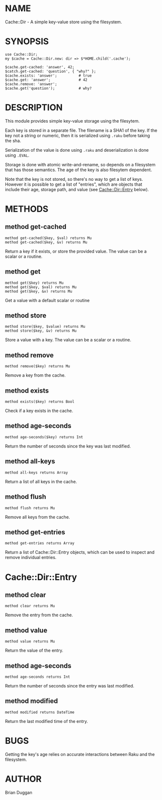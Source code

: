 NAME
====

Cache::Dir - A simple key-value store using the filesystem.

SYNOPSIS
========

    use Cache::Dir;
    my $cache = Cache::Dir.new: dir => $*HOME.child('.cache');

    $cache.get-cached: 'answer', 42;
    $catch.get-cached: 'question', { "why?" };
    $cache.exists: 'answer';          # true
    $cache.get: 'answer';             # 42
    $cache.remove: 'answer';
    $cache.get('question');           # why?

DESCRIPTION
===========

This module provides simple key-value storage using the filesytem.

Each key is stored in a separate file. The filename is a SHA1 of
the key. If the key not a string or numeric, then it is serialized
using `.raku` before taking the sha.

Serialization of the value is done using `.raku` and deserialization
is done using `.EVAL`.

Storage is done with atomic write-and-rename, so depends on a
filesystem that has those semantics. The age of the key is also
filesytem dependent.

Note that the key is not stored, so there's no way to get a list
of keys. However it is possible to get a list of "entries", which
are objects that include their age, storage path, and value (see
[Cache::Dir::Entry](Cache::Dir::Entry) below).

METHODS
=======

method get-cached
-----------------

    method get-cached($key, $val) returns Mu
    method get-cached($key, &v) returns Mu

Return a key if it exists, or store the provided value. The value
can be a scalar or a routine.

method get
----------

    method get($key) returns Mu
    method get($key, $val) returns Mu
    method get($key, &v) returns Mu

Get a value with a default scalar or routine

method store
------------

    method store($key, $value) returns Mu
    method store($key, &v) returns Mu

Store a value with a key. The value can be a scalar or a routine.

method remove
-------------

    method remove($key) returns Mu

Remove a key from the cache.

method exists
-------------

    method exists($key) returns Bool

Check if a key exists in the cache.

method age-seconds
------------------

    method age-seconds($key) returns Int

Return the number of seconds since the key was last modified.

method all-keys
---------------

    method all-keys returns Array

Return a list of all keys in the cache.

method flush
------------

    method flush returns Mu

Remove all keys from the cache.

method get-entries
------------------

    method get-entries returns Array

Return a list of Cache::Dir::Entry objects, which can be used to
inspect and remove individual entries.

Cache::Dir::Entry
=================

method clear
------------

    method clear returns Mu

Remove the entry from the cache.

method value
------------

    method value returns Mu

Return the value of the entry.

method age-seconds
------------------

    method age-seconds returns Int

Return the number of seconds since the entry was last modified.

method modified
---------------

    method modified returns DateTime

Return the last modified time of the entry.

BUGS
====

Getting the key's age relies on accurate interactions between Raku and the filesystem.

AUTHOR
======

Brian Duggan

